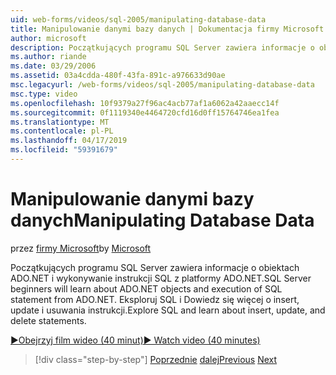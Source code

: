 ```yaml
---
uid: web-forms/videos/sql-2005/manipulating-database-data
title: Manipulowanie danymi bazy danych | Dokumentacja firmy Microsoft
author: microsoft
description: Początkujących programu SQL Server zawiera informacje o obiektach ADO.NET i wykonywanie instrukcji SQL z platformy ADO.NET. Eksploruj program SQL oraz informacje na temat insert, update i delete w komórce jednowątkowej...
ms.author: riande
ms.date: 03/29/2006
ms.assetid: 03a4cdda-480f-43fa-891c-a976633d90ae
msc.legacyurl: /web-forms/videos/sql-2005/manipulating-database-data
msc.type: video
ms.openlocfilehash: 10f9379a27f96ac4acb77af1a6062a42aaecc14f
ms.sourcegitcommit: 0f1119340e4464720cfd16d0ff15764746ea1fea
ms.translationtype: MT
ms.contentlocale: pl-PL
ms.lasthandoff: 04/17/2019
ms.locfileid: "59391679"
---
```

# <a name="manipulating-database-data"></a><span data-ttu-id="5552c-104">Manipulowanie danymi bazy danych</span><span class="sxs-lookup"><span data-stu-id="5552c-104">Manipulating Database Data</span></span>

<span data-ttu-id="5552c-105">przez [firmy Microsoft](https://github.com/microsoft)</span><span class="sxs-lookup"><span data-stu-id="5552c-105">by [Microsoft](https://github.com/microsoft)</span></span>

<span data-ttu-id="5552c-106">Początkujących programu SQL Server zawiera informacje o obiektach ADO.NET i wykonywanie instrukcji SQL z platformy ADO.NET.</span><span class="sxs-lookup"><span data-stu-id="5552c-106">SQL Server beginners will learn about ADO.NET objects and execution of SQL statement from ADO.NET.</span></span> <span data-ttu-id="5552c-107">Eksploruj SQL i Dowiedz się więcej o insert, update i usuwania instrukcji.</span><span class="sxs-lookup"><span data-stu-id="5552c-107">Explore SQL and learn about insert, update, and delete statements.</span></span>

[<span data-ttu-id="5552c-108">&#9654;Obejrzyj film wideo (40 minut)</span><span class="sxs-lookup"><span data-stu-id="5552c-108">&#9654; Watch video (40 minutes)</span></span>](https://channel9.msdn.com/Blogs/ASP-NET-Site-Videos/manipulating-database-data)

> [!div class="step-by-step"]
> <span data-ttu-id="5552c-109">[Poprzednie](designing-relational-database-tables.md)
> [dalej](more-structured-query-language.md)</span><span class="sxs-lookup"><span data-stu-id="5552c-109">[Previous](designing-relational-database-tables.md)
[Next](more-structured-query-language.md)</span></span>
